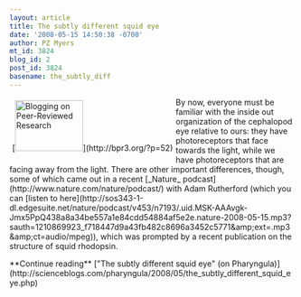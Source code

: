 ```yaml
---
layout: article
title: The subtly different squid eye
date: '2008-05-15 14:50:38 -0700'
author: PZ Myers
mt_id: 3824
blog_id: 2
post_id: 3824
basename: the_subtly_diff
---
```

<div markdown="block" style="float: left; padding: 5px;">
[<img src="http://bpr3.org/images/rbicons/ResearchBlogging-Large-Trans.png" alt="Blogging on Peer-Reviewed Research" width="120" height="90" />](http://bpr3.org/?p=52)
</div>


<p>By now, everyone must be familiar with the inside out organization of the cephalopod eye relative to ours: they have photoreceptors that face towards the light, while we have photoreceptors that are facing away from the light. There are other important differences, though, some of which came out in a recent [_Nature_ podcast](http://www.nature.com/nature/podcast/) with Adam Rutherford (which you can [listen to here](http://sos343-1-dl.edgesuite.net/nature/podcast/v453/n7193/.uid.MSK-AAAvgk-Jmx5PpQ438a8a34be557a1e84cdd54884af5e2e.nature-2008-05-15.mp3?sauth=1210869923_f718447d9a43fb482c8696a3452c5771&amp;amp;ext=.mp3&amp;amp;ct=audio/mpeg)), which was prompted by a recent publication on the structure of squid rhodopsin.</p>

<p>**Continue reading** ["The subtly different squid eye" (on Pharyngula)](http://scienceblogs.com/pharyngula/2008/05/the_subtly_different_squid_eye.php)</p>
